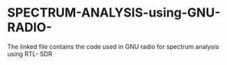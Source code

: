 # SPECTRUM-ANALYSIS-using-GNU-RADIO-
The linked file contains the code used in GNU radio for spectrum analysis using RTL- SDR
